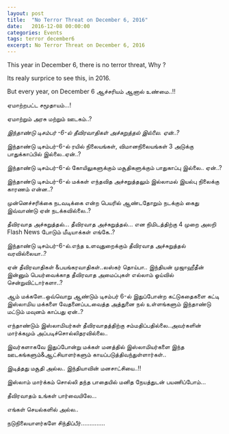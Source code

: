 ```yaml
---
layout: post
title:  "No Terror Threat on December 6, 2016"
date:   2016-12-08 00:00:00
categories: Events
tags: terror december6
excerpt: No Terror Threat on December 6, 2016
---
```


This year in December 6, there is no terror threat, Why ?

Its realy surprice to see this, in 2016.

But every year, on December 6
ஆச்சரியம் ஆனால் உண்மை..!!

ஏமாற்றபட்ட சமூதாயம்...!

ஏமாற்றும் அரசு மற்றும் ஊடகம்..?

*இந்தாண்டு டிசம்பர் -6-ல் தீவிரவாதிகள் அச்சுறுத்தல் இல்லை. ஏன்..?*

இந்தாண்டு டிசம்பர்-6-ல் ரயில் நிலையங்கள், விமானநிலையங்கள் 3 அடுக்கு பாதுக்காப்பில் இல்லை..ஏன்..?

இந்தாண்டு டிசம்பர்-6-ல் கோயிலுகளுக்கும் மசூதிகளுக்கும் பாதுகாப்பு இல்லை.. ஏன்..?

இந்தாண்டு டிசம்பர்-6-ல் மக்கள் எந்தவித அச்சறுத்தலும் இல்லாமல் இயல்பு நிலைக்கு காரணம் என்ன..?

முன்னெச்சரிக்கை நடவடிக்கை என்ற பெயரில் ஆண்டதோறும் நடக்கும் கைது இவ்வாண்டு ஏன் நடக்கவில்லை..?

தீவிரவாத அச்சுறுத்தல்... தீவிரவாத அச்சுறுத்தல்... என நிமிடத்திற்கு 4 முறை அலறி Flash News போடும் மீடியாக்கள் எங்கே..?

இந்தாண்டு டிசம்பர்-6-ல்.எந்த உளவுதுறைக்கும் தீவிரவாத அச்சுறுத்தல் வரவில்லையா..?

ஏன் தீவிரவாதிகள் &பயங்கரவாதிகள்..லஸ்கர் தொய்பா.. இந்தியன் முஜாஹீதீன் இன்னும் பெயர்வைக்காத தீவிரவாத அமைப்புகள் எல்லாம் ஓய்வில் சென்றுவிட்டார்களா..?

ஆம் மக்களே..ஒவ்வொறு ஆண்டும் டிசம்பர் 6-ல் இதுப்போன்ற கட்டுகதைகளை கட்டி இஸ்லாமிய மக்களை வேதனைப்படவைத்த அத்துனை நல் உள்ளங்களும் இந்தாண்டு மட்டும் மவுனம் காப்பது ஏன்..?

எந்தாண்டும் இஸ்லாமியர்கள் தீவிரவாதத்திற்கு சம்மதிப்பதில்லை..அவர்களின் மார்க்கமும் அப்படிச்சொல்லிதரவில்லை..

இவர்களாகவே இதுப்போன்று மக்கள் மனத்தில் இஸ்லாமியர்களை இந்த ஊடகங்களும்&ஆட்சியாளர்களும் காயப்படுத்திவந்துள்ளார்கள்..

இடித்தது மசூதி அல்ல..
இந்தியாவின் மனசாட்சியை..!!

இஸ்லாம் மார்க்கம் சொல்லி தந்த பாதையில் மனித நேயத்துடன் பயணிப்போம்...

தீவிரவாதம் உங்கள் பார்வையிலே...

எங்கள் செயல்களில் அல்ல..

நடுநிலையாளர்களே சிந்திப்பீர்..............
